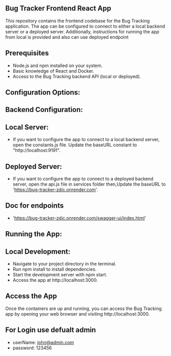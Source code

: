## Bug Tracker Frontend React App

This repository contains the frontend codebase for the Bug Tracking application. The app can be configured to connect to either a local backend server or a deployed server. Additionally, instructions for running the app from local is provided and also can use deployed endpoint


## Prerequisites

- Node.js and npm installed on your system.
- Basic knowledge of React and Docker.
- Access to the Bug Tracking backend API (local or deployed).

## Configuration Options:
## Backend Configuration:
## Local Server:

- If you want to configure the app to connect to a local backend server, open the constants.js file.
  Update the baseURL constant to "http://localhost:9191".

## Deployed Server:

- If you want to configure the app to connect to a deployed backend server, open the api.js file in services folder then,Update the baseURL to 'https://bug-tracker-zdic.onrender.com'.

## Doc for endpoints
- 'https://bug-tracker-zdic.onrender.com/swagger-ui/index.html'


## Running the App:
## Local Development:

- Navigate to your project directory in the terminal.
- Run npm install to install dependencies.
- Start the development server with npm start.
- Access the app at http://localhost:3000.


## Access the App
Once the containers are up and running, you can access the Bug Tracking app by opening your web browser and visiting http://localhost:3000.

## For Login use defualt admin 

- userName: john@admin.com
- password: 123456
